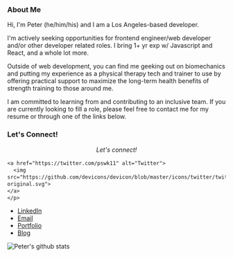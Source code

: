### About Me

Hi, I'm Peter (he/him/his) and I am a Los Angeles-based developer. 

I'm actively seeking opportunities for frontend engineer/web developer and/or other developer related roles. I bring 1+ yr exp w/ Javascript and React, and a whole lot more. 

Outside of web development, you can find me geeking out on biomechanics and putting my experience as a physical therapy tech and trainer to use by offering practical support to maximize the long-term health benefits of strength training to those around me.

I am committed to learning from and contributing to an inclusive team. If you are currently looking to fill a role, please feel free to contact me for my resume or  through one of the links below.

### Let's Connect!

<p align="center">
  <i>Let's connect!</i>

  <p align="center">
   
    <a href="https://twitter.com/pswk11" alt="Twitter">
      <img src="https://github.com/devicons/devicon/blob/master/icons/twitter/twitter-original.svg">
    </a>
    </p>
  </p>

- [LinkedIn](https://www.linkedin.com/in/peterswkang/)
- [Email](mailto:peeterkang@gmail.com)
- [Portfolio](https://www.pswk1.dev/)
- [Blog](https://dev.to/pswk1)

![Peter's github stats](https://github-readme-stats.vercel.app/api?username=pswk1&theme=solarized-dark&count_private=true)
